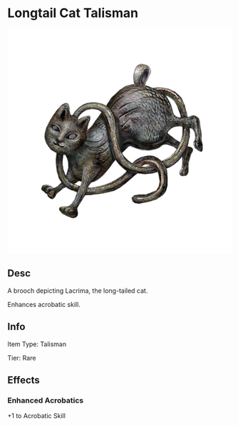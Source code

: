 # Longtail Cat Talisman

![Copyrighted Image](LongtailCatTalisman.png)

## Desc

A brooch depicting Lacrima, the long-tailed cat.

Enhances acrobatic skill.

## Info

Item Type: Talisman

Tier: Rare

## Effects

### Enhanced Acrobatics

+1 to Acrobatic Skill
